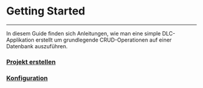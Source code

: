 # Getting Started

<hr/>

In diesem Guide finden sich Anleitungen, wie man eine simple DLC-Applikation erstellt um grundlegende CRUD-Operationen 
auf einer Datenbank auszuführen.

### <a href="./create_project.md">Projekt erstellen</a>
### <a href="./configuration.md">Konfiguration</a>